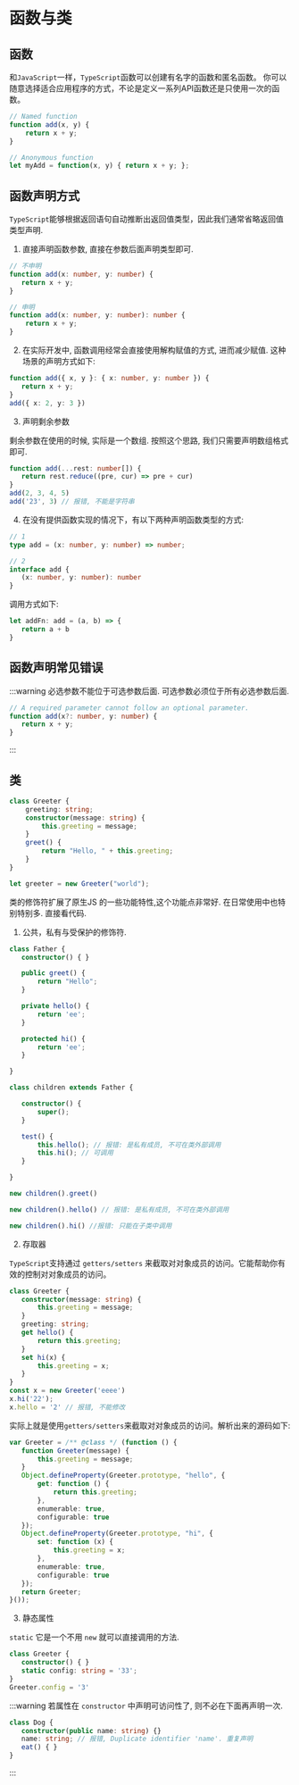 #  函数与类​

## 函数

和`JavaScript`一样，`TypeScript`函数可以创建有名字的函数和匿名函数。 你可以随意选择适合应用程序的方式，不论是定义一系列API函数还是只使用一次的函数。

```ts
// Named function
function add(x, y) {
    return x + y;
}

// Anonymous function
let myAdd = function(x, y) { return x + y; };
```

## 函数声明方式

`TypeScript`能够根据返回语句自动推断出返回值类型，因此我们通常省略返回值类型声明. 

1. 直接声明函数参数, 直接在参数后面声明类型即可. 

```ts
// 不申明
function add(x: number, y: number) {
   return x + y;
}

// 申明
function add(x: number, y: number): number {
    return x + y;
}
```

2. 在实际开发中, 函数调用经常会直接使用解构赋值的方式, 进而减少赋值. 这种场景的声明方式如下: 

```ts
function add({ x, y }: { x: number, y: number }) {
   return x + y;
}
add({ x: 2, y: 3 })
```

3. 声明剩余参数

剩余参数在使用的时候, 实际是一个数组. 按照这个思路, 我们只需要声明数组格式即可. 

```ts
function add(...rest: number[]) {
   return rest.reduce((pre, cur) => pre + cur)
}
add(2, 3, 4, 5)
add('23', 3) // 报错, 不能是字符串
```

4. 在没有提供函数实现的情况下，有以下两种声明函数类型的方式:

```ts
// 1
type add = (x: number, y: number) => number;

// 2
interface add {
   (x: number, y: number): number
}
```

调用方式如下: 

```ts
let addFn: add = (a, b) => {
   return a + b
}
```

## 函数声明常见错误

:::warning
必选参数不能位于可选参数后面. 可选参数必须位于所有必选参数后面. 

```ts
// A required parameter cannot follow an optional parameter.
function add(x?: number, y: number) {
   return x + y;
}
```
:::

## 类

```ts
class Greeter {
    greeting: string;
    constructor(message: string) {
        this.greeting = message;
    }
    greet() {
        return "Hello, " + this.greeting;
    }
}

let greeter = new Greeter("world");
```

类的修饰符扩展了原生JS 的一些功能特性,这个功能点非常好. 在日常使用中也特别特别多. 直接看代码. 

1. 公共，私有与受保护的修饰符.

```ts
class Father {
   constructor() { }

   public greet() {
       return "Hello";
   }

   private hello() {
       return 'ee';
   }

   protected hi() {
       return 'ee';
   }

}

class children extends Father {

   constructor() {
       super();
   }

   test() {
       this.hello(); // 报错: 是私有成员, 不可在类外部调用
       this.hi(); // 可调用
   }

}

new children().greet()

new children().hello() // 报错: 是私有成员, 不可在类外部调用

new children().hi() //报错: 只能在子类中调用
```

2. 存取器

`TypeScript`支持通过 `getters/setters` 来截取对对象成员的访问。它能帮助你有效的控制对对象成员的访问。

```ts
class Greeter {
   constructor(message: string) {
       this.greeting = message;
   }
   greeting: string;
   get hello() {
       return this.greeting;
   }
   set hi(x) {
       this.greeting = x;
   }
}
const x = new Greeter('eeee')
x.hi('22');
x.hello = '2' // 报错, 不能修改
```
实际上就是使用`getters/setters`来截取对对象成员的访问。解析出来的源码如下: 

```ts
var Greeter = /** @class */ (function () {
   function Greeter(message) {
       this.greeting = message;
   }
   Object.defineProperty(Greeter.prototype, "hello", {
       get: function () {
           return this.greeting;
       },
       enumerable: true,
       configurable: true
   });
   Object.defineProperty(Greeter.prototype, "hi", {
       set: function (x) {
           this.greeting = x;
       },
       enumerable: true,
       configurable: true
   });
   return Greeter;
}());
```

3. 静态属性

`static` 它是一个不用 `new` 就可以直接调用的方法. 

```ts
class Greeter {
   constructor() { }
   static config: string = '33';
}
Greeter.config = '3'
```

:::warning
若属性在 `constructor` 中声明可访问性了, 则不必在下面再声明一次.

```ts
class Dog {
   constructor(public name: string) {}
   name: string; // 报错, Duplicate identifier 'name'. 重复声明
   eat() { }
}
```
:::
